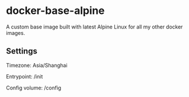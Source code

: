 # docker-base-alpine

A custom base image built with latest Alpine Linux for all my other docker images.

## Settings

Timezone: Asia/Shanghai

Entrypoint: /init

Config volume: /config
